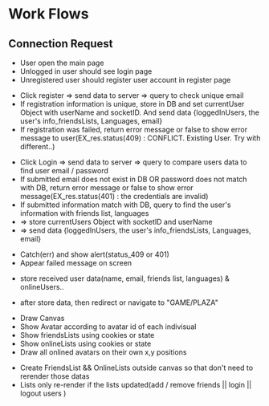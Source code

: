 # Work Flows

## Connection Request
* User open the main page
* Unlogged in user should see login page
* Unregistered user should register user account in register page
<!-- REGISTER -->
* Click register => send data to server => query to check unique email
* If registration information is unique, store in DB and set currentUser Object with userName and socketID. And send data {loggedInUsers, the user's info_friendsLists, Languages, email}
* If registration was failed, return error message or false to show error message to user(EX_res.status(409) : CONFLICT. Existing User. Try with different..)

<!-- LOGIN -->
* Click Login => send data to server => query to compare users data to find user email / password
* If submitted email does not exist in DB OR password does not match with DB, return error message or false to show error message(EX_res.status(401) : the credentials are invalid)
* If submitted information match with DB, query to find the user's information with friends list, languages
* => store currentUsers Object with socketID and userName
* => send data {loggedInUsers, the user's info_friendsLists, Languages, email}

<!-- UNSUCCESSFUL REGISTER || LOGIN -->
* Catch(err) and show alert(status_409 or 401)
* Appear failed message on screen

<!-- SUCCESSFUL REGISTER && LOGIN -->
* store received user data(name, email, friends list, languages) & onlineUsers.. 
<!-- WHERE??? Cookies?? Storage?? React.State?? ==> with Cookies, state -->
* after store data, then redirect or navigate to "GAME/PLAZA"

<!-- RENDER GAME/PLAZA -->
* Draw Canvas
* Show Avatar according to avatar id of each indivisual
* Show friendsLists using cookies or state
* Show onlineLists using cookies or state
* Draw all onlined avatars on their own x,y positions

<!-- UPDATE IDEAS -->
* Create FriendsList && OnlineLists outside canvas so that don't need to rerender those datas
* Lists only re-render if the lists updated(add / remove friends || login || logout users )
<!-- REFACTORING VERSION 1 _ END -->